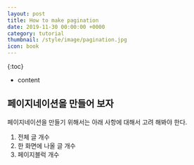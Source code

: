 ```yaml
---
layout: post
title: How to make pagination
date: 2019-11-30 00:00:00 +0000
category: tutorial
thumbnail: /style/image/pagination.jpg
icon: book
---
```


{:toc}
* content

## 페이지네이션을 만들어 보자

페이지네이션을 만들기 위해서는 아래 사항에 대해서 고려 해봐야 한다.

1. 전체 글 개수
1. 한 화면에 나올 글 개수
1. 페이지블럭 개수
